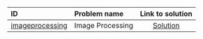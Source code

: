 | ID | Problem name | Link to solution |
|:---|:---|:---:|
| [imageprocessing](https://open.kattis.com/problems/imageprocessing) | Image Processing | [Solution](https://github.com/versenyi98/kattis-solutions/tree/main/solutions/Image%20Processing)|
